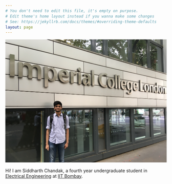 ```yaml
---
# You don't need to edit this file, it's empty on purpose.
# Edit theme's home layout instead if you wanna make some changes
# See: https://jekyllrb.com/docs/themes/#overriding-theme-defaults
layout: page
---
```



<img src="/ICL_2019.JPG" alt="Siddharth" style="width:100%;max-width:525px;max-height:400px">

Hi! I am Siddharth Chandak, a fourth year undergraduate student in [Electrical Engineering](https://www.ee.iitb.ac.in/web) at [IIT Bombay](http://www.iitb.ac.in/).
